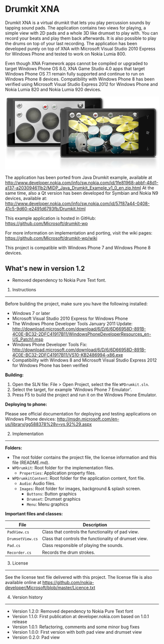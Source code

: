 Drumkit XNA
===========

Drumkit XNA is a virtual drumkit that lets you play percussion sounds by 
tapping sound pads. The application contains two views for playing, a simple
view with 2D pads and a whole 3D like drumset to play with. You can record 
your beats and play them back afterwards. It is also possible to play the 
drums on top of your last recording. The application has been developed purely
on top of XNA with Microsoft Visual Studio 2010 Express for Windows Phone and 
tested to work on Nokia Lumia 800. 

Even though XNA Framework apps cannot be compiled or upgraded to target
Windows Phone OS 8.0, XNA Game Studio 4.0 apps that target Windows Phone
OS 7.1 remain fully supported and continue to run on Windows Phone 8 devices.
Compatibility with Windows Phone 8 has been verified using Microsoft Visual
Studio Express 2012 for Windows Phone and Nokia Lumia 820 and Nokia Lumia 920 
devices.

![Combined screenshots](doc/drumkit.png?raw=true)

The application has been ported from Java Drumkit example, available at  
http://www.developer.nokia.com/info/sw.nokia.com/id/1fe81968-abbf-48d1-a137-a203094611b2/MIDP_Java_Drumkit_Example_v1_0_en.zip.html 
At the same time, also a Qt version has been developed for Symbian and Nokia 
N9 devices, available at: 
http://www.developer.nokia.com/info/sw.nokia.com/id/57f87a44-0408-41c5-9d60-e2491d6793fb/Drumkit.html

This example application is hosted in GitHub:
https://github.com/Microsoft/drumkit-wp

For more information on implementation and porting, visit the wiki pages:
https://github.com/Microsoft/drumkit-wp/wiki

This project is compatible with Windows Phone 7 and Windows Phone 8 devices.


What's new in version 1.2
-------------------------

* Removed dependency to Nokia Pure Text font.


1. Instructions
--------------------------------------------------------------------------------

Before building the project, make sure you have the following installed:
* Windows 7 or later
* Microsoft Visual Studio 2010 Express for Windows Phone
* The Windows Phone Developer Tools January 2011 Update:
  http://download.microsoft.com/download/6/D/6/6D66958D-891B-4C0E-BC32-2DFC41917B11/WindowsPhoneDeveloperResources_en-US_Patch1.msp
* Windows Phone Developer Tools Fix:
  http://download.microsoft.com/download/6/D/6/6D66958D-891B-4C0E-BC32-2DFC41917B11/VS10-KB2486994-x86.exe
* Compatibility with Windows 8 and Microsoft Visual Studio Express 2012 for 
  Windows Phone has been verified

**Building:**

1. Open the SLN file: File > Open Project, select the file `WPDrumkit.sln`.
2. Select the target, for example 'Windows Phone 7 Emulator'.
3. Press F5 to build the project and run it on the Windows Phone Emulator.

**Deploying to phone:**

Please see official documentation for deploying and testing applications on
Windows Phone devices:
http://msdn.microsoft.com/en-us/library/gg588378%28v=vs.92%29.aspx


2. Implementation
--------------------------------------------------------------------------------

**Folders:**

* The root folder contains the project file, the license information and this file (README.md).
* `WPDrumkit`: Root folder for the implementation files.  
    * `Properties`: Application property files.
* `WPDrumkitContent`: Root folder for the application content, font file.  
    * `Audio`: Audio files.
    * `Images`: Root folder for images, background & splash screen.
        * `Buttons`: Button graphics
        * `Drumset`: Drumset graphics
        * `Menu`: Menu graphics

**Important files and classes:**

| File | Description |
| ---- | ----------- |
| `PadView.cs` | Class that controls the functionality of pad view. |
| `DrumsetView.cs` | Class that controls the functionality of drumset view. |
| `Pad.cs` | Class responsible of playing the sounds. |
| `Recorder.cs` | Records the drum strokes. |


3. License
--------------------------------------------------------------------------------

See the license text file delivered with this project. The license file is also
available online at
https://github.com/nokia-developer/Microsoft/blob/master/Licence.txt


4. Version history
-------------------------------------------------------------------------------

* Version 1.2.0: Removed dependency to Nokia Pure Text font
* Version 1.1.0: First publication at developer.nokia.com based on 1.0.1 release
* Version 1.0.1: Refactoring, comments and some minor bug fixes
* Version 1.0.0: First version with both pad view and drumset view
* Version 0.2.0: Pad view
